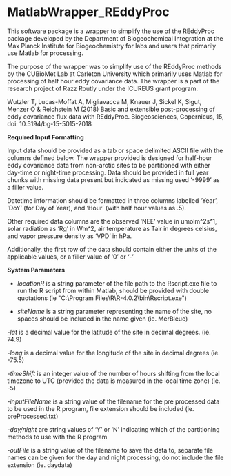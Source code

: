 # MatlabWrapper_REddyProc

This software package is a wrapper to simplify the use of the REddyProc package developed by the Department of Biogeochemical Integration at the Max Planck Institute for Biogeochemistry for labs and users that primarily use Matlab for processing. 

The purpose of the wrapper was to simplify use of the REddyProc methods by the CUBioMet Lab at Carleton University which primarily uses Matlab for processing of half hour eddy covariance data. The wrapper is a part of the research project of Razz Routly under the ICUREUS grant program. 

Wutzler T, Lucas-Moffat A, Migliavacca M, Knauer J, Sickel K, Sigut, Menzer O & Reichstein M (2018) Basic and extensible post-processing of eddy covariance flux data with REddyProc. Biogeosciences, Copernicus, 15, doi: 10.5194/bg-15-5015-2018

**Required Input Formatting**

Input data should be provided as a tab or space delimited ASCII file with the columns defined below. The wrapper provided is designed for half-hour eddy covariance data from non-arctic sites to be partitioned with either day-time or night-time processing. Data should be provided in full year chunks with missing data present but indicated as missing used ‘-9999’ as a filler value.

Datetime information should be formatted in three columns labelled ‘Year’, ‘DoY’ (for Day of Year), and ‘Hour’ (with half hour values as .5). 

Other required data columns are the observed ‘NEE’ value in umolm^2s^1, solar radiation as ‘Rg’ in Wm^2, air temperature as Tair in degrees celsius, and vapor pressure density as ‘VPD’ in hPa. 

Additionally, the first row of the data should contain either the units of the applicable values, or a filler value of ‘0’ or ‘-’

**System Parameters**
    
* *locationR* is a string parameter of the file path to the Rscript.exe file to run the R script from within Matlab, should be provided with double quotations 
    (ie "C:\Program Files\R\R-4.0.2\bin\Rscript.exe")

* *siteName* is a string parameter representing the name of the site, no spaces should be included in the name given
    (ie. MerBleue)

-*lat* is a decimal value for the latitude of the site in decimal degrees.
    (ie. 74.9)

-*long* is a decimal value for the longitude of the site in decimal degrees
    (ie. -75.5)

-*timeShift* is an integer value of the number of hours shifting from the local timezone to UTC (provided the data is measured in the local time zone)
    (ie. -5)
    
-*inputFileName* is a string value of the filename for the pre processed data to be used in the R program, file extension should be included
    (ie. preProcessed.txt)

-*day/night* are string values of ‘Y’ or ‘N’ indicating which of the partitioning methods to use with the R program

-*outFile* is a string value of the filename to save the data to, separate file names can be given for the day and night processing, do not include the file extension
    (ie. daydata)

